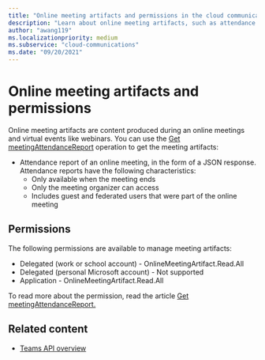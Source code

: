```yaml
---
title: "Online meeting artifacts and permissions in the cloud communications API"
description: "Learn about online meeting artifacts, such as attendance reports and recordings, and the permissions needed to fetch them by using the Microsoft Graph cloud communications API."
author: "awang119"
ms.localizationpriority: medium
ms.subservice: "cloud-communications"
ms.date: "09/20/2021"
---
```


# Online meeting artifacts and permissions

Online meeting artifacts are content produced during an online meetings and virtual events like webinars. You can use the [Get meetingAttendanceReport](../api-reference/v1.0/resources/meetingattendancereport.md) operation to get the meeting artifacts:

- Attendance report of an online meeting, in the form of a JSON response. Attendance reports have the following characteristics:
  - Only available when the meeting ends
  - Only the meeting organizer can access
  - Includes guest and federated users that were part of the online meeting

## Permissions

The following permissions are available to manage meeting artifacts:

- Delegated (work or school account) - OnlineMeetingArtifact.Read.All
- Delegated (personal Microsoft account)	- Not supported
- Application - OnlineMeetingArtifact.Read.All

To read more about the permission, read the article [Get meetingAttendanceReport.](../api-reference/v1.0/api/meetingattendancereport-get.md#permissions)

## Related content

- [Teams API overview](teams-concept-overview.md)
